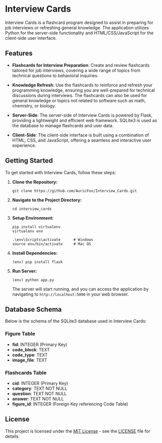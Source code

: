 # Interview Cards

Interview Cards is a flashcard program designed to assist in preparing for job interviews or refreshing general knowledge. The application utilizes Python for the server-side functionality and HTML/CSS/JavaScript for the client-side user interface.

## Features

- **Flashcards for Interview Preparation**: Create and review flashcards tailored for job interviews, covering a wide range of topics from technical questions to behavioral inquiries.

- **Knowledge Refresh**: Use the flashcards to reinforce and refresh your programming knowledge, ensuring you are well-prepared for technical discussions during interviews. The flashcards can also be used for general knowledge or topics not related to software such as math, chemistry, or 
biology.

- **Server-Side**: The server-side of Interview Cards is powered by Flask, providing a lightweight and efficient web framework. SQLite3 is used as the database to manage flashcards and user data.

- **Client-Side**: The client-side interface is built using a combination of HTML, CSS, and JavaScript, offering a seamless and interactive user experience.

## Getting Started

To get started with Interview Cards, follow these steps:

1. **Clone the Repository:**
    ```
    git clone https://github.com/AuricFox/Interview_Cards.git
    ```

2. **Navigate to the Project Directory:**
    ```
    cd interview_cards
    ```

3. **Setup Environment:**
    ```
    pip install virtualenv  
    virtualenv env

    .\env\Scripts\activate      # Windows
    source env/bin/activate     # Mac OS
    ```

4. **Install Dependencies:**
    ```
    (env) pip install flask
    ```

5. **Run Server:**
    ```
    (env) python app.py
    ```

    The server will start running, and you can access the application by navigating to `http://localhost:5000` in your web browser.

## Database Schema

Below is the schema of the SQLite3 database used in Interview Cards:

### Figure Table

- **fid**: INTEGER (Primary Key)
- **code_block**: TEXT
- **code_type**: TEXT
- **image_file**: TEXT

### Flashcards Table

- **cid**: INTEGER (Primary Key)
- **category**: TEXT NOT NULL 
- **question**: TEXT NOT NULL
- **answer**: TEXT NOT NULL
- **figure_id**: INTEGER (Foreign Key referencing Code Table)

## License

This project is licensed under the [MIT License](https://opensource.org/licenses/MIT) - see the [LICENSE](LICENSE) file for details.